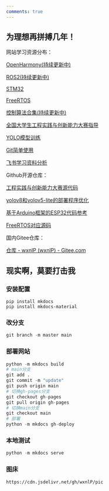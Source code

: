 ```yaml
---
comments: true
---
```


## 为理想再拼搏几年！

网站学习资源分布：

[OpenHarmony(持续更新中)](https://tonmoon.top/study/OpenHarmony/0.阅读前的声明/)

[ROS2(持续更新中)](https://tonmoon.top/study/ROS2/1.1-ROS与ROS2介绍/)

[STM32](https://tonmoon.top/study/STM32/0.阅读声明/)

[FreeRTOS](https://tonmoon.top/study/FreeRTOS/0.阅读声明/)

[控制算法合集(持续更新中)](https://tonmoon.top/study/控制算法/PID/)

[全国大学生工程实践与创新能力大赛指导](https://tonmoon.top/study/competition/1/)

[YOLO模型训练](https://tonmoon.top/study/yolov5/1/)

[Git简单使用](https://tonmoon.top/study/Git/Git/)

[飞书学习资料分析](https://tonmoon.top/study/飞书文档/pythondata/)

Github开源仓库：

[工程实践与创新能力大赛源代码](https://github.com/wxnlP/competition2023)

[yolov8和yolov5-lite的部署程序优化](https://github.com/wxnlP/optimization)

[基于Arduino框架的ESP32代码参考](https://github.com/wxnlP/ESP32)

[FreeRTOS对应源码](https://github.com/wxnlP/FreeRTOS?tab=readme-ov-file)

国内Gitee仓库：

[仓库 - wxnlP (wxnlP) - Gitee.com](https://gitee.com/wxnlP/projects?sort=&scope=&state=public)

## 现实啊，莫要打击我

### 安装配置

```shell
pip install mkdocs
pip install mkdocs-material
```

### 改分支

```powershell
git branch -m master main
```

### 部署网站

```python
python -m mkdocs build
# main分支
git add .
git commit -m "update"
git push origin main
# 切换gh-pages分支
git checkout gh-pages
git pull origin gh-pages
# 切换main分支
git checkout main
# 部署
python -m mkdocs gh-deploy
```
### 本地测试

```python
python -m mkdocs serve
```

### 图床

```shell
https://cdn.jsdelivr.net/gh/wxnlP/pic
```


​	

